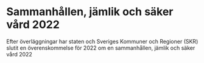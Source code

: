 # Sammanhållen, jämlik och säker vård 2022

Efter överläggningar har staten och Sveriges Kommuner och Regioner (SKR) slutit en överenskommelse för 2022 om en sammanhållen, jämlik och säker vård 2022
